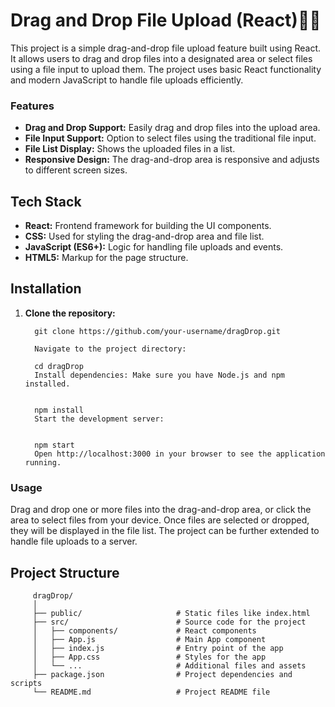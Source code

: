 # Drag and Drop File Upload (React)🧑‍💻

This project is a simple drag-and-drop file upload feature built using React. It allows users to drag and drop files into a designated area or select files using a file input to upload them. The project uses basic React functionality and modern JavaScript to handle file uploads efficiently.

### Features

- **Drag and Drop Support:** Easily drag and drop files into the upload area.
- **File Input Support:** Option to select files using the traditional file input.
- **File List Display:** Shows the uploaded files in a list.
- **Responsive Design:** The drag-and-drop area is responsive and adjusts to different screen sizes.

## Tech Stack

- **React:** Frontend framework for building the UI components.
- **CSS:** Used for styling the drag-and-drop area and file list.
- **JavaScript (ES6+):** Logic for handling file uploads and events.
- **HTML5:** Markup for the page structure.

## Installation

1. **Clone the repository:**

         git clone https://github.com/your-username/dragDrop.git
      
         Navigate to the project directory:
         
         cd dragDrop
         Install dependencies: Make sure you have Node.js and npm installed.
         
         
         npm install
         Start the development server:
         
         
         npm start
         Open http://localhost:3000 in your browser to see the application running.


### Usage
Drag and drop one or more files into the drag-and-drop area, or click the area to select files from your device.
Once files are selected or dropped, they will be displayed in the file list.
The project can be further extended to handle file uploads to a server.

## Project Structure

         dragDrop/
         │
         ├── public/                     # Static files like index.html
         ├── src/                        # Source code for the project
         │   ├── components/             # React components
         │   ├── App.js                  # Main App component
         │   ├── index.js                # Entry point of the app
         │   ├── App.css                 # Styles for the app
         │   └── ...                     # Additional files and assets
         ├── package.json                # Project dependencies and scripts
         └── README.md                   # Project README file
